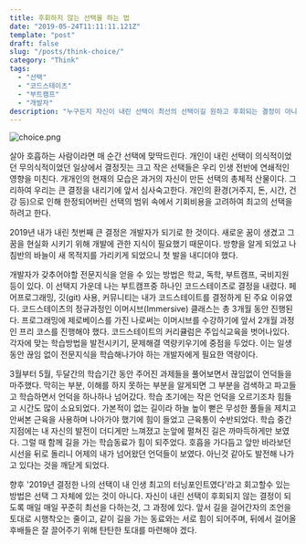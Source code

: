 ```yaml
---
title: 후회하지 않는 선택을 하는 법
date: "2019-05-24T11:11:11.121Z"
template: "post"
draft: false
slug: "/posts/think-choice/"
category: "Think"
tags:
  - "선택"
  - "코드스테이츠"
  - "부트캠프"
  - "개발자"
description: "누구든지 자신이 내린 선택이 최선의 선택이길 원하고 후회되는 결정이 아니길 바란다. 어떻게 하면 미래의 자신이 고마워할 수 있는 선택을 할 수 있을까?"
---
```

![choice.png](/media/choice.png)

살아 호흡하는 사람이라면 매 순간 선택에 맞딱드린다. 개인이 내린 선택이 의식적이었던 무의식적이었던 일상에서 결정짓는 크고 작은 선택들은 우리 인생 전반에 연쇄적인 영향을 미친다. 개개인의 현재의 모습은 과거의 자신이 만든 선택의 총체적 산물이다. 그리하여 우리는 큰 결정을 내리기에 앞서 심사숙고한다. 개인의 환경(거주지, 돈, 시간, 건강 등)으로 인해 한정되어버린 선택의 범위 속에서 기회비용을 고려하여 최고의 선택을 하려고 한다.

2019년 내가 내린 첫번째 큰 결정은 개발자가 되기로 한 것이다. 새로운 꿈이 생겼고 그 꿈을 현실화 시키기 위해 개발에 관한 지식이 필요했기 때문이다. 방향을 알게 되었고 나침반의 바늘이 새 목적지를 가리키게 되었으니 첫 발을 내디뎌야 했다. 

개발자가 갖추어야할 전문지식을 얻을 수 있는 방법은 학교, 독학, 부트캠프, 국비지원 등이 있다. 이 선택지 가운데 나는 부트캠프중 하나인 코드스테이츠로 결정을 내렸다. 페어프로그래밍, 깃(git) 사용, 커뮤니티는 내가 코드스테이트를 결정하게 된 주요 이유였다. 코드스테이츠의 정규과정인 이머시브(Immersive) 클래스는 총 3개월 동안 진행된다. 프로그래밍에 제로베이스를 가진 나로써는 이머시브를 수강하기에 앞서 2개월 과정인 프리 코스를 진행해야 했다. 코드스테이트의 커리큘럼은 주입식교육을 벗어나있다. 각자에 맞는 학습방법을 발전시키기, 문제해결 역량키우기에 중점을 두었다. 이는 일생동안 끊임 없이 전문지식을 학습해나가야 하는 개발자에게 필요한 역량이다. 

3월부터 5월, 두달간의 학습기간 동안 주어진 과제들을 풀어보면서 끊임없이 언덕들을 마주했다. 막히는 부분, 이해를 하지 못하는 부분을 알게되면 그 부분을 검색하고 파고들고 학습하면서 언덕을 하나하나 넘어갔다. 학습 초기에는 작은 언덕을 오르기조차 힘들고 시간도 많이 소요되었다. 가본적이 없는 길이라 하늘 높이 뻗은 무성한 풀들을 제치고 안써본 근육을 사용하며 나아가야 했기에 힘이 들었고 근육통이 수반되었다. 학습 중간지점에는 내 자신의 발전이 더디게만 느껴졌고 눈앞에 펼쳐진 길은 까마득하게만 보였다. 그럴 때 함께 길을 가는 학습동료가 힘이 되주었다. 호흡을 가다듬고 앞만 바라보던 시선을 뒤로 돌리니 어제의 내가 넘어왔던 언덕들이 보였다. 아닌것 같아도 발전해 나가고 있다는 것을 깨닫게 되었다.

향후 '2019년 결정한 나의 선택이 내 인생 최고의 터닝포인트였다'라고 회고할수 있는 방법은 선택 그 자체에 있는 것이 아니다. 자신이 내린 선택이 후회되지 않는 결정이 되도록 매일 매일 꾸준히 최선을 다하는것, 그 과정에 있다. 앞서 길을 걸어간자의 조언을 토대로 시행착오는 줄이고, 같이 길을 가는 동료와는 서로 힘이 되어주며, 뒤에서 걸어올 후배들은 잘 끌어주기 위해 탄탄한 토대를 마련해야 겠다.